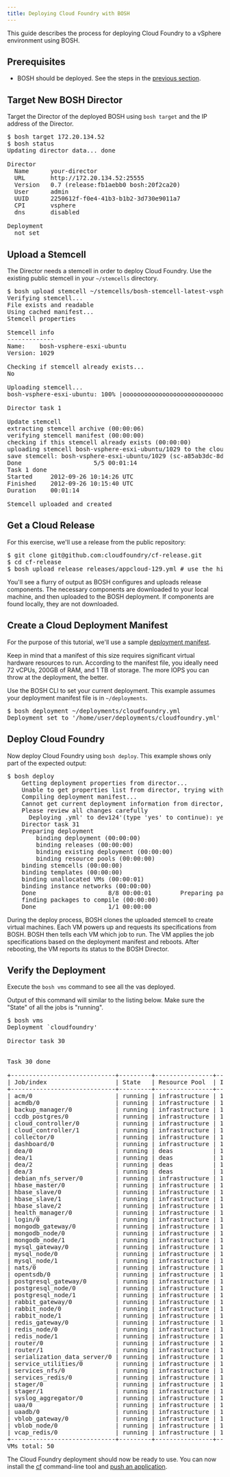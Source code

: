 ```yaml
---
title: Deploying Cloud Foundry with BOSH
---
```


This guide describes the process for deploying Cloud Foundry to a vSphere environment using BOSH.

## <a id="prerequisites"></a>Prerequisites ##

* BOSH should be deployed. See the steps in the [previous section](deploying_bosh_with_micro_bosh.html).

## <a id="target"></a>Target New BOSH Director ##

Target the Director of the deployed BOSH using `bosh target` and the IP address of the Director.

<pre class='terminal'>
$ bosh target 172.20.134.52
$ bosh status
Updating director data... done

Director
  Name      your-director
  URL       http://172.20.134.52:25555
  Version   0.7 (release:fb1aebb0 bosh:20f2ca20)
  User      admin
  UUID      2250612f-f0e4-41b3-b1b2-3d730e9011a7
  CPI       vsphere
  dns       disabled

Deployment
  not set
</pre>

## <a id="upload-stemcell"></a>Upload a Stemcell ##

The Director needs a stemcell in order to deploy Cloud Foundry. Use the existing public stemcell in your `~/stemcells` directory.

<pre class="terminal">
$ bosh upload stemcell ~/stemcells/bosh-stemcell-latest-vsphere-esxi-ubuntu.tgz
Verifying stemcell...
File exists and readable                                     OK
Using cached manifest...
Stemcell properties                                          OK

Stemcell info
-------------
Name:    bosh-vsphere-esxi-ubuntu
Version: 1029

Checking if stemcell already exists...
No

Uploading stemcell...
bosh-vsphere-esxi-ubuntu: 100% |ooooooooooooooooooooooooooooooooooooooo| 277.1MB  78.8MB/s 		Time: 00:00:03

Director task 1

Update stemcell
extracting stemcell archive (00:00:06)
verifying stemcell manifest (00:00:00)
checking if this stemcell already exists (00:00:00)
uploading stemcell bosh-vsphere-esxi-ubuntu/1029 to the cloud (00:01:08)
save stemcell: bosh-vsphere-esxi-ubuntu/1029 (sc-a85ab3dc-8d3d-4228-83d0-5be2436a1886) (00:00:00)
Done                    5/5 00:01:14
Task 1 done
Started		2012-09-26 10:14:26 UTC
Finished	2012-09-26 10:15:40 UTC
Duration	00:01:14

Stemcell uploaded and created
</pre>

## <a id="get-release"></a>Get a Cloud Release ##

For this exercise, we'll use a release from the public repository:

<pre class="terminal">
$ git clone git@github.com:cloudfoundry/cf-release.git
$ cd cf-release
$ bosh upload release releases/appcloud-129.yml # use the highest number available - inspecting the files in this directory
</pre>

You'll see a flurry of output as BOSH configures and uploads release components.
The necessary components are downloaded to your local machine, and then uploaded to the BOSH deployment.
If components are found locally, they are not downloaded.

## <a id="create-manifest"></a>Create a Cloud Deployment Manifest ##

For the purpose of this tutorial, we'll use a sample [deployment manifest](cloud-foundry-example-manifest.html).

Keep in mind that a manifest of this size requires significant virtual hardware resources to run. According to the manifest file, you ideally need 72 vCPUs, 200GB of RAM, and 1 TB of storage. The more IOPS you can throw at the deployment, the better.

Use the BOSH CLI to set your current deployment. This example assumes your deployment manifest file is in `~/deployments`.

<pre class="terminal">
$ bosh deployment ~/deployments/cloudfoundry.yml
Deployment set to '/home/user/deployments/cloudfoundry.yml'
</pre>

## <a id="deploy"></a>Deploy Cloud Foundry ##

Now deploy Cloud Foundry using `bosh deploy`. This example shows only part of the expected output:

<pre class="terminal">
$ bosh deploy
    Getting deployment properties from director...
	Unable to get properties list from director, trying without it...
	Compiling deployment manifest...
	Cannot get current deployment information from director, possibly a new deployment
    Please review all changes carefully
      Deploying <filename>.yml' to dev124'(type 'yes' to continue): yes
    Director task 31
    Preparing deployment
        binding deployment (00:00:00)
        binding releases (00:00:00)
        binding existing deployment (00:00:00)
        binding resource pools (00:00:00)
    binding stemcells (00:00:00)
    binding templates (00:00:00)
    binding unallocated VMs (00:00:01)
    binding instance networks (00:00:00)
    Done                    8/8 00:00:01        Preparing package compilation
    finding packages to compile (00:00:00)
    Done                    1/1 00:00:00
</pre>

During the deploy process, BOSH clones the uploaded stemcell to create virtual
machines.
Each VM powers up and requests its specifications from BOSH.
BOSH then tells each VM which job to run.
The VM applies the job specifications based on the deployment manifest
and reboots.
After rebooting, the VM reports its status to the BOSH Director.

## <a id="verfy"></a>Verify the Deployment ##

Execute the `bosh vms` command to see all the vas deployed.

Output of this command will similar to the listing below. Make sure the "State" of all the jobs is "running".

<pre class="terminal">
$ bosh vms
Deployment `cloudfoundry'

Director task 30


Task 30 done

+-----------------------------+---------+----------------+---------------+
| Job/index                   | State   | Resource Pool  | IPs           |
+-----------------------------+---------+----------------+---------------+
| acm/0                       | running | infrastructure | 192.168.9.38  |
| acmdb/0                     | running | infrastructure | 192.168.9.37  |
| backup_manager/0            | running | infrastructure | 192.168.9.120 |
| ccdb_postgres/0             | running | infrastructure | 192.168.9.32  |
| cloud_controller/0          | running | infrastructure | 192.168.9.213 |
| cloud_controller/1          | running | infrastructure | 192.168.9.214 |
| collector/0                 | running | infrastructure | 192.168.9.210 |
| dashboard/0                 | running | infrastructure | 192.168.9.211 |
| dea/0                       | running | deas           | 192.168.9.186 |
| dea/1                       | running | deas           | 192.168.9.187 |
| dea/2                       | running | deas           | 192.168.9.188 |
| dea/3                       | running | deas           | 192.168.9.189 |
| debian_nfs_server/0         | running | infrastructure | 192.168.9.30  |
| hbase_master/0              | running | infrastructure | 192.168.9.44  |
| hbase_slave/0               | running | infrastructure | 192.168.9.41  |
| hbase_slave/1               | running | infrastructure | 192.168.9.42  |
| hbase_slave/2               | running | infrastructure | 192.168.9.43  |
| health_manager/0            | running | infrastructure | 192.168.9.163 |
| login/0                     | running | infrastructure | 192.168.9.162 |
| mongodb_gateway/0           | running | infrastructure | 192.168.9.222 |
| mongodb_node/0              | running | infrastructure | 192.168.9.60  |
| mongodb_node/1              | running | infrastructure | 192.168.9.61  |
| mysql_gateway/0             | running | infrastructure | 192.168.9.221 |
| mysql_node/0                | running | infrastructure | 192.168.9.51  |
| mysql_node/1                | running | infrastructure | 192.168.9.52  |
| nats/0                      | running | infrastructure | 192.168.9.31  |
| opentsdb/0                  | running | infrastructure | 192.168.9.34  |
| postgresql_gateway/0        | running | infrastructure | 192.168.9.192 |
| postgresql_node/0           | running | infrastructure | 192.168.9.90  |
| postgresql_node/1           | running | infrastructure | 192.168.9.91  |
| rabbit_gateway/0            | running | infrastructure | 192.168.9.191 |
| rabbit_node/0               | running | infrastructure | 192.168.9.80  |
| rabbit_node/1               | running | infrastructure | 192.168.9.81  |
| redis_gateway/0             | running | infrastructure | 192.168.9.190 |
| redis_node/0                | running | infrastructure | 192.168.9.70  |
| redis_node/1                | running | infrastructure | 192.168.9.71  |
| router/0                    | running | infrastructure | 192.168.9.101 |
| router/1                    | running | infrastructure | 192.168.9.102 |
| serialization_data_server/0 | running | infrastructure | 192.168.9.123 |
| service_utilities/0         | running | infrastructure | 192.168.9.121 |
| services_nfs/0              | running | infrastructure | 192.168.9.50  |
| services_redis/0            | running | infrastructure | 192.168.9.72  |
| stager/0                    | running | infrastructure | 192.168.9.215 |
| stager/1                    | running | infrastructure | 192.168.9.216 |
| syslog_aggregator/0         | running | infrastructure | 192.168.9.33  |
| uaa/0                       | running | infrastructure | 192.168.9.212 |
| uaadb/0                     | running | infrastructure | 192.168.9.35  |
| vblob_gateway/0             | running | infrastructure | 192.168.9.193 |
| vblob_node/0                | running | infrastructure | 192.168.9.110 |
| vcap_redis/0                | running | infrastructure | 192.168.9.36  |
+-----------------------------+---------+----------------+---------------+
VMs total: 50
</pre>

The Cloud Foundry deployment should now be ready to use. You can now install
the [cf](/devguide/installcf/) command-line tool and
[push an application](/devguide/deploy-apps/deploy-app.html).
